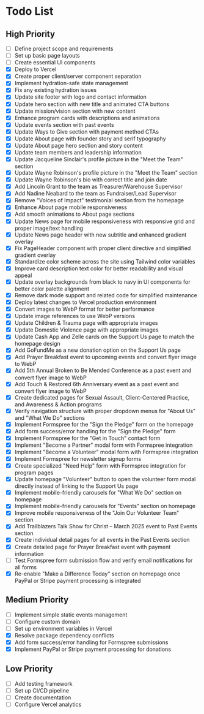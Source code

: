 # Todo List

## High Priority
- [ ] Define project scope and requirements
- [ ] Set up basic page layouts
- [ ] Create essential UI components
- [x] Deploy to Vercel
- [x] Create proper client/server component separation
- [x] Implement hydration-safe state management
- [x] Fix any existing hydration issues
- [x] Update site footer with logo and contact information
- [x] Update hero section with new title and animated CTA buttons
- [x] Update mission/vision section with new content
- [x] Enhance program cards with descriptions and animations
- [x] Update events section with past events
- [x] Update Ways to Give section with payment method CTAs
- [x] Update About page with founder story and serif typography
- [x] Update About page hero section and story content
- [x] Update team members and leadership information
- [x] Update Jacqueline Sinclair's profile picture in the "Meet the Team" section
- [x] Update Wayne Robinson's profile picture in the "Meet the Team" section
- [x] Update Wayne Robinson's bio with correct title and join date
- [x] Add Lincoln Grant to the team as Treasurer/Warehouse Supervisor
- [x] Add Nadine Neabard to the team as Fundraiser/Lead Supervisor
- [x] Remove "Voices of Impact" testimonial section from the homepage
- [x] Enhance About page mobile responsiveness
- [x] Add smooth animations to About page sections
- [x] Update News page for mobile responsiveness with responsive grid and proper image/text handling
- [x] Update News page header with new subtitle and enhanced gradient overlay
- [x] Fix PageHeader component with proper client directive and simplified gradient overlay
- [x] Standardize color scheme across the site using Tailwind color variables
- [x] Improve card description text color for better readability and visual appeal
- [x] Update overlay backgrounds from black to navy in UI components for better color palette alignment
- [x] Remove dark mode support and related code for simplified maintenance
- [x] Deploy latest changes to Vercel production environment
- [x] Convert images to WebP format for better performance
- [x] Update image references to use WebP versions
- [x] Update Children & Trauma page with appropriate images
- [x] Update Domestic Violence page with appropriate images
- [x] Update Cash App and Zelle cards on the Support Us page to match the homepage design
- [x] Add GoFundMe as a new donation option on the Support Us page
- [x] Add Prayer Breakfast event to upcoming events and convert flyer image to WebP
- [x] Add 5th Annual Broken to Be Mended Conference as a past event and convert flyer image to WebP
- [x] Add Touch & Restored 6th Anniversary event as a past event and convert flyer image to WebP
- [x] Create dedicated pages for Sexual Assault, Client-Centered Practice, and Awareness & Action programs
- [x] Verify navigation structure with proper dropdown menus for "About Us" and "What We Do" sections
- [x] Implement Formspree for the "Sign the Pledge" form on the homepage
- [x] Add form success/error handling for the "Sign the Pledge" form
- [x] Implement Formspree for the "Get in Touch" contact form
- [x] Implement "Become a Partner" modal form with Formspree integration
- [x] Implement "Become a Volunteer" modal form with Formspree integration
- [x] Implement Formspree for newsletter signup forms
- [x] Create specialized "Need Help" form with Formspree integration for program pages
- [x] Update homepage "Volunteer" button to open the volunteer form modal directly instead of linking to the Support Us page
- [x] Implement mobile-friendly carousels for "What We Do" section on homepage 
- [x] Implement mobile-friendly carousels for "Events" section on homepage
- [x] Improve mobile responsiveness of the "Join Our Volunteer Team" section
- [x] Add Trailblazers Talk Show for Christ – March 2025 event to Past Events section
- [x] Create individual detail pages for all events in the Past Events section
- [x] Create detailed page for Prayer Breakfast event with payment information
- [ ] Test Formspree form submission flow and verify email notifications for all forms
- [x] Re-enable "Make a Difference Today" section on homepage once PayPal or Stripe payment processing is integrated

## Medium Priority
- [ ] Implement simple static events management
- [ ] Configure custom domain
- [ ] Set up environment variables in Vercel
- [x] Resolve package dependency conflicts
- [x] Add form success/error handling for Formspree submissions
- [x] Implement PayPal or Stripe payment processing for donations

## Low Priority
- [ ] Add testing framework
- [ ] Set up CI/CD pipeline
- [ ] Create documentation
- [ ] Configure Vercel analytics 